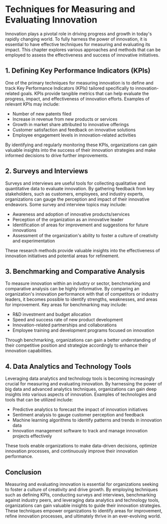 Techniques for Measuring and Evaluating Innovation
===========================================================

Innovation plays a pivotal role in driving progress and growth in today's rapidly changing world. To fully harness the power of innovation, it is essential to have effective techniques for measuring and evaluating its impact. This chapter explores various approaches and methods that can be employed to assess the effectiveness and success of innovative initiatives.

1\. Defining Key Performance Indicators (KPIs)
---------------------------------------------

One of the primary techniques for measuring innovation is to define and track Key Performance Indicators (KPIs) tailored specifically to innovation-related goals. KPIs provide tangible metrics that can help evaluate the progress, impact, and effectiveness of innovation efforts. Examples of relevant KPIs may include:

* Number of new patents filed
* Increase in revenue from new products or services
* Growth in market share attributed to innovative offerings
* Customer satisfaction and feedback on innovative solutions
* Employee engagement levels in innovation-related activities

By identifying and regularly monitoring these KPIs, organizations can gain valuable insights into the success of their innovation strategies and make informed decisions to drive further improvements.

2\. Surveys and Interviews
-------------------------

Surveys and interviews are useful tools for collecting qualitative and quantitative data to evaluate innovation. By gathering feedback from key stakeholders, such as customers, employees, and industry experts, organizations can gauge the perception and impact of their innovative endeavors. Some survey and interview topics may include:

* Awareness and adoption of innovative products/services
* Perception of the organization as an innovative leader
* Identification of areas for improvement and suggestions for future innovations
* Assessment of the organization's ability to foster a culture of creativity and experimentation

These research methods provide valuable insights into the effectiveness of innovation initiatives and potential areas for refinement.

3\. Benchmarking and Comparative Analysis
----------------------------------------

To measure innovation within an industry or sector, benchmarking and comparative analysis can be highly informative. By comparing an organization's innovation performance with that of competitors or industry leaders, it becomes possible to identify strengths, weaknesses, and areas for improvement. Key areas for benchmarking may include:

* R\&D investment and budget allocation
* Speed and success rate of new product development
* Innovation-related partnerships and collaborations
* Employee training and development programs focused on innovation

Through benchmarking, organizations can gain a better understanding of their competitive position and strategize accordingly to enhance their innovation capabilities.

4\. Data Analytics and Technology Tools
--------------------------------------

Leveraging data analytics and technology tools is becoming increasingly crucial for measuring and evaluating innovation. By harnessing the power of big data and advanced analytics techniques, organizations can gain deep insights into various aspects of innovation. Examples of technologies and tools that can be utilized include:

* Predictive analytics to forecast the impact of innovation initiatives
* Sentiment analysis to gauge customer perception and feedback
* Machine learning algorithms to identify patterns and trends in innovation data
* Innovation management software to track and manage innovation projects effectively

These tools enable organizations to make data-driven decisions, optimize innovation processes, and continuously improve their innovation performance.

Conclusion
----------

Measuring and evaluating innovation is essential for organizations seeking to foster a culture of creativity and drive growth. By employing techniques such as defining KPIs, conducting surveys and interviews, benchmarking against industry peers, and leveraging data analytics and technology tools, organizations can gain valuable insights to guide their innovation strategies. These techniques empower organizations to identify areas for improvement, refine innovation processes, and ultimately thrive in an ever-evolving world.
